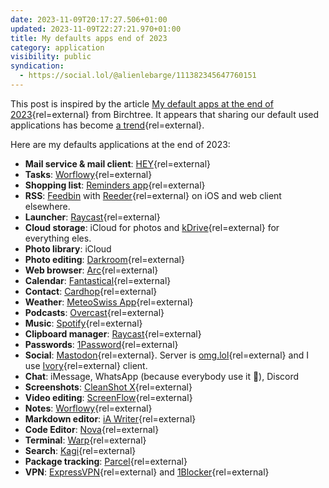 ```yaml
---
date: 2023-11-09T20:17:27.506+01:00
updated: 2023-11-09T22:27:21.970+01:00
title: My defaults apps end of 2023
category: application
visibility: public
syndication:
  - https://social.lol/@alienlebarge/111382345647760151
---
```


This post is inspired by the article [My default apps at the end of 2023](https://birchtree.me/blog/my-default-apps-at-the-end-of-2023/){rel=external} from Birchtree. It appears that sharing our default used applications has become [a trend](https://defaults.rknight.me/){rel=external}.


Here are my defaults applications at the end of 2023:
- **Mail service & mail client**: [HEY](https://www.hey.com/){rel=external}
- **Tasks**: [Worflowy](https://workflowy.com/){rel=external}
- **Shopping list**: [Reminders app](https://apps.apple.com/us/app/reminders/id1108187841){rel=external}
- **RSS**: [Feedbin](https://feedbin.com/) with [Reeder](https://reederapp.com/){rel=external} on iOS and web client elsewhere.
- **Launcher**: [Raycast](https://www.raycast.com/){rel=external}
- **Cloud storage**: iCloud for photos and [kDrive](https://www.infomaniak.com/en/kdrive){rel=external} for everything eles.
- **Photo library**: iCloud
- **Photo editing**: [Darkroom](https://darkroom.co/){rel=external}
- **Web browser**: [Arc](https://arc.net/){rel=external}
- **Calendar**: [Fantastical](https://flexibits.com/fantastical){rel=external}
- **Contact**: [Cardhop](https://flexibits.com/cardhop){rel=external}
- **Weather**: [MeteoSwiss App](https://www.meteoswiss.admin.ch/services-and-publications/service/weather-and-climate-products/meteoswiss-app.html){rel=external}
- **Podcasts**: [Overcast](https://overcast.fm/){rel=external}
- **Music**: [Spotify](https://www.spotify.com){rel=external}
- **Clipboard manager**: [Raycast](https://www.raycast.com/){rel=external}
- **Passwords**: [1Password](https://1password.com/){rel=external}
- **Social**: [Mastodon](https://joinmastodon.org/?ref=alienlebarge.ch){rel=external}. Server is [omg.lol](https://home.omg.lol/){rel=external} and I use [Ivory](https://tapbots.com/ivory/){rel=external} client.
- **Chat**: iMessage, WhatsApp (because everybody use it 🤮), Discord
- **Screenshots**: [CleanShot X](https://cleanshot.com/){rel=external}
- **Video editing**: [ScreenFlow](https://www.telestream.net/screenflow/overview.htm){rel=external}
- **Notes**: [Worflowy](https://workflowy.com/){rel=external}
- **Markdown editor**: [iA Writer](https://ia.net/writer){rel=external}
- **Code Editor**: [Nova](https://nova.app/){rel=external}
- **Terminal**: [Warp](https://www.warp.dev/){rel=external}
- **Search**: [Kagi](https://kagi.com/){rel=external}
- **Package tracking**: [Parcel](https://parcelapp.net/){rel=external}
- **VPN**: [ExpressVPN](https://www.expressvpn.com/home/1){rel=external} and [1Blocker](https://1blocker.com/){rel=external}
